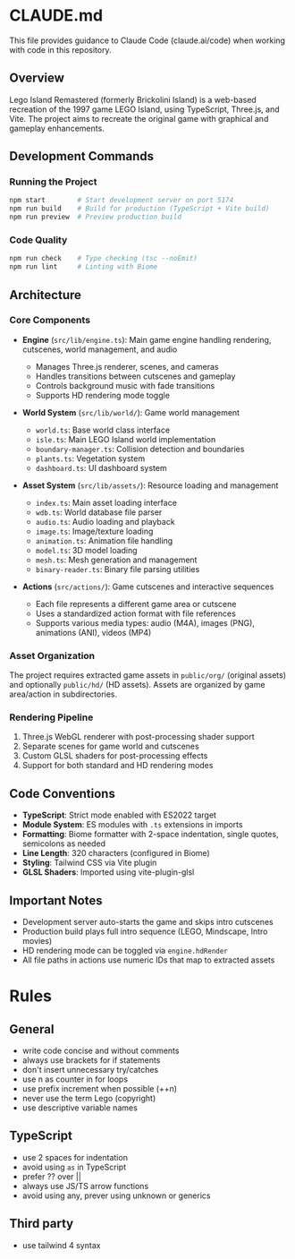 # CLAUDE.md

This file provides guidance to Claude Code (claude.ai/code) when working with code in this repository.

## Overview

Lego Island Remastered (formerly Brickolini Island) is a web-based recreation of the 1997 game LEGO Island, using TypeScript, Three.js, and Vite. The project aims to recreate the original game with graphical and gameplay enhancements.

## Development Commands

### Running the Project
```bash
npm start        # Start development server on port 5174
npm run build    # Build for production (TypeScript + Vite build)
npm run preview  # Preview production build
```

### Code Quality
```bash
npm run check    # Type checking (tsc --noEmit)
npm run lint     # Linting with Biome
```

## Architecture

### Core Components

- **Engine** (`src/lib/engine.ts`): Main game engine handling rendering, cutscenes, world management, and audio
  - Manages Three.js renderer, scenes, and cameras
  - Handles transitions between cutscenes and gameplay
  - Controls background music with fade transitions
  - Supports HD rendering mode toggle

- **World System** (`src/lib/world/`): Game world management
  - `world.ts`: Base world class interface
  - `isle.ts`: Main LEGO Island world implementation
  - `boundary-manager.ts`: Collision detection and boundaries
  - `plants.ts`: Vegetation system
  - `dashboard.ts`: UI dashboard system

- **Asset System** (`src/lib/assets/`): Resource loading and management
  - `index.ts`: Main asset loading interface
  - `wdb.ts`: World database file parser
  - `audio.ts`: Audio loading and playback
  - `image.ts`: Image/texture loading
  - `animation.ts`: Animation file handling
  - `model.ts`: 3D model loading
  - `mesh.ts`: Mesh generation and management
  - `binary-reader.ts`: Binary file parsing utilities

- **Actions** (`src/actions/`): Game cutscenes and interactive sequences
  - Each file represents a different game area or cutscene
  - Uses a standardized action format with file references
  - Supports various media types: audio (M4A), images (PNG), animations (ANI), videos (MP4)

### Asset Organization

The project requires extracted game assets in `public/org/` (original assets) and optionally `public/hd/` (HD assets). Assets are organized by game area/action in subdirectories.

### Rendering Pipeline

1. Three.js WebGL renderer with post-processing shader support
2. Separate scenes for game world and cutscenes
3. Custom GLSL shaders for post-processing effects
4. Support for both standard and HD rendering modes

## Code Conventions

- **TypeScript**: Strict mode enabled with ES2022 target
- **Module System**: ES modules with `.ts` extensions in imports
- **Formatting**: Biome formatter with 2-space indentation, single quotes, semicolons as needed
- **Line Length**: 320 characters (configured in Biome)
- **Styling**: Tailwind CSS via Vite plugin
- **GLSL Shaders**: Imported using vite-plugin-glsl

## Important Notes

- Development server auto-starts the game and skips intro cutscenes
- Production build plays full intro sequence (LEGO, Mindscape, Intro movies)
- HD rendering mode can be toggled via `engine.hdRender`
- All file paths in actions use numeric IDs that map to extracted assets

# Rules

## General
- write code concise and without comments
- always use brackets for if statements
- don't insert unnecessary try/catches
- use n as counter in for loops 
- use prefix increment when possible (++n)
- never use the term Lego (copyright)
- use descriptive variable names

## TypeScript
- use 2 spaces for indentation
- avoid using `as` in TypeScript
- prefer ?? over ||
- always use JS/TS arrow functions
- avoid using any, prever using unknown or generics

## Third party
- use tailwind 4 syntax
